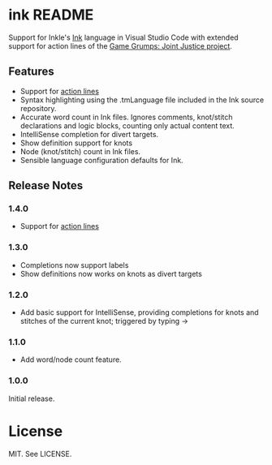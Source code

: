 # ink README

Support for Inkle's [Ink](https://github.com/inkle/ink) language in Visual Studio Code with extended support for action lines of the [Game Grumps: Joint Justice project](https://github.com/Studio-Lovelies/GG-JointJustice-Unity/wiki/Scripting-Basics-using-Inky#actions).

## Features

- Support for [action lines](https://github.com/Studio-Lovelies/GG-JointJustice-Unity/wiki/Scripting-Basics-using-Inky#actions)
- Syntax highlighting using the .tmLanguage file included in the Ink source repository.
- Accurate word count in Ink files. Ignores comments, knot/stitch declarations and logic blocks, counting only actual content text.
- IntelliSense completion for divert targets.
- Show definition support for knots
- Node (knot/stitch) count in Ink files.
- Sensible language configuration defaults for Ink.

## Release Notes

### 1.4.0
- Support for [action lines](https://github.com/Studio-Lovelies/GG-JointJustice-Unity/wiki/Scripting-Basics-using-Inky#actions)

### 1.3.0
- Completions now support labels
- Show definitions now works on knots as divert targets

### 1.2.0
- Add basic support for IntelliSense, providing completions for knots and stitches of the current knot; triggered by typing ->

### 1.1.0
- Add word/node count feature.

### 1.0.0

Initial release.

# License

MIT. See LICENSE.
